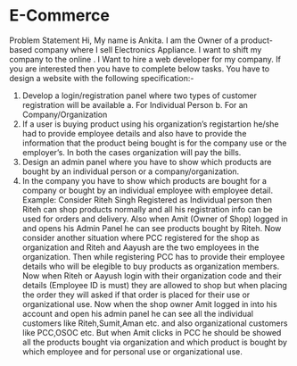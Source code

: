 
# E-Commerce
Problem Statement
Hi, My name is Ankita. I am the Owner of a product-based company
where I sell Electronics Appliance. I want to shift my company to the
online . I Want to hire a web developer for my company. If you are
interested then you have to complete below tasks.
You have to design a website with the following specification:-
1. Develop a login/registration panel where two types of customer
registration will be available
a. For Individual Person
b. For an Company/Organization
2. If a user is buying product using his organization’s registartion
he/she had to provide employee details and also have to provide the
information that the product being bought is for the company use or
the employer’s. In both the cases organization will pay the bills.
3. Design an admin panel where you have to show which products
are bought by an individual person or a company/organization.
4. In the company you have to show which products are bought for a
company or bought by an individual employee with employee detail.
Example:
Consider Riteh Singh Registered as Individual person then Riteh can
shop products normally and all his registration info can be used for
orders and delivery. Also when Amit (Owner of Shop) logged in and
opens his Admin Panel he can see products bought by Riteh.
Now consider another situation where PCC registered for the shop as
organization and Riteh and Aayush are the two employees in the
organization. Then while registering PCC has to provide their
employee details who will be elegible to buy products as
organization members.
Now when Riteh or Aayush login with their organization code and
their details (Employee ID is must) they are allowed to shop but
when placing the order they will asked if that order is placed for their
use or organizational use. Now when the shop owner Amit logged in
into his account and open his admin panel he can see all the
individual customers like Riteh,Sumit,Aman etc. and also
organizational customers like PCC,OSOC etc. But when Amit clicks in
PCC he should be showed all the products bought via organization
and which product is bought by which employee and for personal
use or organizational use.

